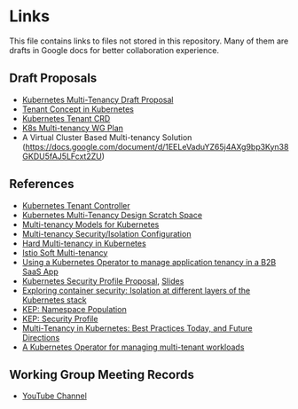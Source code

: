 # Links

This file contains links to files not stored in this repository.
Many of them are drafts in Google docs for better collaboration experience.

## Draft Proposals

- [Kubernetes Multi-Tenancy Draft Proposal](https://docs.google.com/document/d/1U8RQQmTUjxgMZY05HG2f7b3KsB94BhK4Ko6aWbLNXcc)
- [Tenant Concept in Kubernetes](https://drive.google.com/open?id=1ddx7UAEPKFPldBh_diksYO4WZXSHDUhm-e6hyNNGYVU)
- [Kubernetes Tenant CRD](https://drive.google.com/open?id=1hpJX5O_siMmNGMvIHvz8Pm7XOjJLz5g57XWrgwWarFw)
- [K8s Multi-tenancy WG Plan](https://docs.google.com/presentation/d/1dsAsVm8kCA9Dx9_gMEYeJL7pduAbnfnxT9lhbyCvHDg/edit#slide=id.p19)
- A Virtual Cluster Based Multi-tenancy Solution (https://docs.google.com/document/d/1EELeVaduYZ65j4AXg9bp3Kyn38GKDU5fAJ5LFcxt2ZU)

## References

- [Kubernetes Tenant Controller](https://docs.google.com/document/d/1auNOT2Hpguaxcqg8dX6JLLw5-RYQ0Abp6_-OcUP4pbI)
- [Kubernetes Multi-Tenancy Design Scratch Space](https://docs.google.com/document/d/1PjlsBmZw6Jb3XZeVyZ0781m6PV7-nSUvQrwObkvz7jg/edit)
- [Multi-tenancy Models for Kubernetes](https://docs.google.com/document/d/15w1_fesSUZHv-vwjiYa9vN_uyc--PySRoLKTuDhimjc/edit)
- [Multi-tenancy Security/Isolation Configuration](https://docs.google.com/document/d/1jAcsC4sLgEV9__TdgJrMvPa3G73G62tFtMcKQgeIlHM/edit)
- [Hard Multi-tenancy in Kubernetes](https://docs.google.com/document/d/1mNL5oCIqtVwXI9piTPMuGArdZH8CA2UFaxHtM5Myp6M/edit)
- [Istio Soft Multi-tenancy](https://istio.io/blog/2018/soft-multitenancy/)
- [Using a Kubernetes Operator to manage application tenancy in a B2B SaaS App](https://schd.ws/hosted_files/kccna18/bc/Using%20a%20Kubernetes%20Operator%20to%20Manage%20Application%20Tenancy%20in%20a%20B2B%20SaaS%20App.pdf)
- [Kubernetes Security Profile Proposal](https://drive.google.com/open?id=1lFiRNDWgyoZWQfvQV2UYsH80CKW90jwSeBzWyssTf7g), [Slides](https://drive.google.com/open?id=1PmRcgID9-TKX-0x3E3rkKNaijrXIe45KGTIKTLe5FC8)
- [Exploring container security: Isolation at different layers of the Kubernetes stack](https://cloud.google.com/blog/products/gcp/exploring-container-security-isolation-at-different-layers-of-the-kubernetes-stack)
- [KEP: Namespace Population](https://github.com/kubernetes/community/pull/2177)
- [KEP: Security Profile](https://github.com/kubernetes/community/pull/2052)
- [Multi-Tenancy in Kubernetes: Best Practices Today, and Future Directions](https://youtu.be/xygE8DbwJ7c)
- [A Kubernetes Operator for managing multi-tenant workloads](https://github.com/lessor/lessor)

## Working Group Meeting Records

- [YouTube Channel](https://www.youtube.com/playlist?list=PL69nYSiGNLP1tBA0W8zEe6UwPsabGQk-j&disable_polymer=true)
